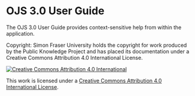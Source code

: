 OJS 3.0 User Guide
=======

The OJS 3.0 User Guide provides context-sensitive help from within the application.

Copyright: Simon Fraser University holds the copyright for work produced by the Public Knowledge Project and has placed its documentation under a Creative Commons Attribution 4.0 International License.

[![](https://i.creativecommons.org/l/by/4.0/88x31.png "Creative Commons Attribution 4.0 International")](http://creativecommons.org/licenses/by/4.0/)

This work is licensed under a [Creative Commons Attribution 4.0 International License](http://creativecommons.org/licenses/by/4.0/).


